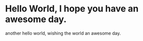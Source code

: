# Hello World, I hope you have an awesome day.
another hello world, wishing the world an awesome day.
